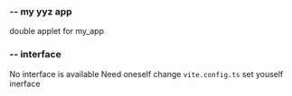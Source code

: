 ### -- my yyz app

double applet for my_app


### -- interface 

No interface is available  Need oneself change `vite.config.ts` set youself inerface



